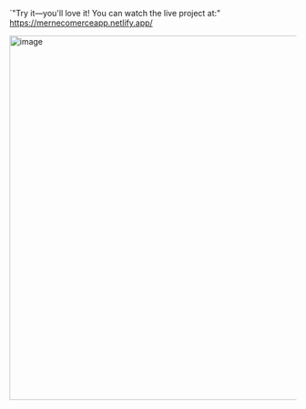 `"Try it—you'll love it! You can watch the live project at:"       https://mernecomerceapp.netlify.app/


<img width="1366" height="640" alt="image" src="https://github.com/user-attachments/assets/014b1860-9a3f-407a-bc72-54f82d965181" />

